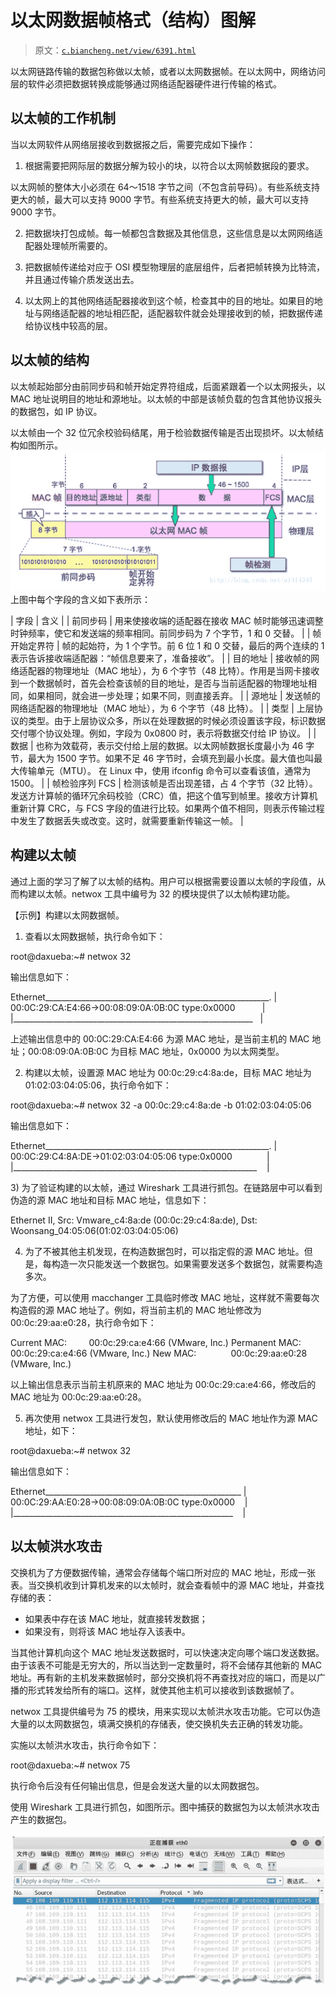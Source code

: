 # 以太网数据帧格式（结构）图解

> 原文：[`c.biancheng.net/view/6391.html`](http://c.biancheng.net/view/6391.html)

以太网链路传输的数据包称做以太帧，或者以太网数据帧。在以太网中，网络访问层的软件必须把数据转换成能够通过网络适配器硬件进行传输的格式。

## 以太帧的工作机制

当以太网软件从网络层接收到数据报之后，需要完成如下操作：

1) 根据需要把网际层的数据分解为较小的块，以符合以太网帧数据段的要求。

以太网帧的整体大小必须在 64～1518 字节之间（不包含前导码）。有些系统支持更大的帧，最大可以支持 9000 字节。有些系统支持更大的帧，最大可以支持 9000 字节。

2) 把数据块打包成帧。每一帧都包含数据及其他信息，这些信息是以太网网络适配器处理帧所需要的。

3) 把数据帧传递给对应于 OSI 模型物理层的底层组件，后者把帧转换为比特流，并且通过传输介质发送出去。

4) 以太网上的其他网络适配器接收到这个帧，检查其中的目的地址。如果目的地址与网络适配器的地址相匹配，适配器软件就会处理接收到的帧，把数据传递给协议栈中较高的层。

## 以太帧的结构

以太帧起始部分由前同步码和帧开始定界符组成，后面紧跟着一个以太网报头，以 MAC 地址说明目的地址和源地址。以太帧的中部是该帧负载的包含其他协议报头的数据包，如 IP 协议。

以太帧由一个 32 位冗余校验码结尾，用于检验数据传输是否出现损坏。以太帧结构如图所示。
![以太帧结构（格式）](img/25640b0777d13b58829ee337b6d28ddc.png)
上图中每个字段的含义如下表所示：

| 字段 | 含义 |
| 前同步码 | 用来使接收端的适配器在接收 MAC 帧时能够迅速调整时钟频率，使它和发送端的频率相同。前同步码为 7 个字节，1 和 0 交替。 |
| 帧开始定界符 | 帧的起始符，为 1 个字节。前 6 位 1 和 0 交替，最后的两个连续的 1 表示告诉接收端适配器：“帧信息要来了，准备接收”。 |
| 目的地址 | 接收帧的网络适配器的物理地址（MAC 地址），为 6 个字节（48 比特）。作用是当网卡接收到一个数据帧时，首先会检查该帧的目的地址，是否与当前适配器的物理地址相同，如果相同，就会进一步处理；如果不同，则直接丢弃。 |
| 源地址 | 发送帧的网络适配器的物理地址（MAC 地址），为 6 个字节（48 比特）。 |
| 类型 | 上层协议的类型。由于上层协议众多，所以在处理数据的时候必须设置该字段，标识数据交付哪个协议处理。例如，字段为 0x0800 时，表示将数据交付给 IP 协议。 |
| 数据 | 也称为效载荷，表示交付给上层的数据。以太网帧数据长度最小为 46 字节，最大为 1500 字节。如果不足 46 字节时，会填充到最小长度。最大值也叫最大传输单元（MTU）。 
在 Linux 中，使用 ifconfig 命令可以查看该值，通常为 1500。 |
| 帧检验序列 FCS | 检测该帧是否出现差错，占 4 个字节（32 比特）。发送方计算帧的循环冗余码校验（CRC）值，把这个值写到帧里。接收方计算机重新计算 CRC，与 FCS 字段的值进行比较。如果两个值不相同，则表示传输过程中发生了数据丢失或改变。这时，就需要重新传输这一帧。 |

## 构建以太帧

通过上面的学习了解了以太帧的结构。用户可以根据需要设置以太帧的字段值，从而构建以太帧。netwox 工具中编号为 32 的模块提供了以太帧构建功能。

【示例】构建以太网数据帧。

1) 查看以太网数据帧，执行命令如下：

root@daxueba:~# netwox 32

输出信息如下：

Ethernet________________________________________________________.
| 00:0C:29:CA:E4:66->00:08:09:0A:0B:0C type:0x0000           |
|____________________________________________________________   |

上述输出信息中的 00:0C:29:CA:E4:66 为源 MAC 地址，是当前主机的 MAC 地址；00:08:09:0A:0B:0C 为目标 MAC 地址，0x0000 为以太网类型。

2) 构建以太帧，设置源 MAC 地址为 00:0c:29:c4:8a:de，目标 MAC 地址为 01:02:03:04:05:06，执行命令如下：

root@daxueba:~# netwox 32 -a 00:0c:29:c4:8a:de -b 01:02:03:04:05:06

输出信息如下：

Ethernet________________________________________________________.
| 00:0C:29:C4:8A:DE->01:02:03:04:05:06 type:0x0000              |
|_____________________________________________________________    |

3) 为了验证构建的以太帧，通过 Wireshark 工具进行抓包。在链路层中可以看到伪造的源 MAC 地址和目标 MAC 地址，信息如下：

Ethernet II, Src: Vmware_c4:8a:de (00:0c:29:c4:8a:de), Dst: Woonsang_04:05:06(01:02:03:04:05:06)

4) 为了不被其他主机发现，在构造数据包时，可以指定假的源 MAC 地址。但是，每构造一次只能发送一个数据包。如果需要发送多个数据包，就需要构造多次。

为了方便，可以使用 macchanger 工具临时修改 MAC 地址，这样就不需要每次构造假的源 MAC 地址了。例如，将当前主机的 MAC 地址修改为 00:0c:29:aa:e0:28，执行命令如下：

Current MAC:         00:0c:29:ca:e4:66 (VMware, Inc.)
Permanent MAC:    00:0c:29:ca:e4:66 (VMware, Inc.)
New MAC:              00:0c:29:aa:e0:28 (VMware, Inc.)

以上输出信息表示当前主机原来的 MAC 地址为 00:0c:29:ca:e4:66，修改后的 MAC 地址为 00:0c:29:aa:e0:28。

5) 再次使用 netwox 工具进行发包，默认使用修改后的 MAC 地址作为源 MAC 地址，如下：

root@daxueba:~# netwox 32

输出信息如下：

Ethernet_________________________________________________
| 00:0C:29:AA:E0:28->00:08:09:0A:0B:0C type:0x0000    |
|_______________________________________________________    |

## 以太帧洪水攻击

交换机为了方便数据传输，通常会存储每个端口所对应的 MAC 地址，形成一张表。当交换机收到计算机发来的以太帧时，就会查看帧中的源 MAC 地址，并查找存储的表：

*   如果表中存在该 MAC 地址，就直接转发数据；
*   如果没有，则将该 MAC 地址存入该表中。

当其他计算机向这个 MAC 地址发送数据时，可以快速决定向哪个端口发送数据。由于该表不可能是无穷大的，所以当达到一定数量时，将不会储存其他新的 MAC 地址。再有新的主机发来数据帧时，部分交换机将不再查找对应的端口，而是以广播的形式转发给所有的端口。这样，就使其他主机可以接收到该数据帧了。

netwox 工具提供编号为 75 的模块，用来实现以太帧洪水攻击功能。它可以伪造大量的以太网数据包，填满交换机的存储表，使交换机失去正确的转发功能。

实施以太帧洪水攻击，执行命令如下：

root@daxueba:~# netwox 75

执行命令后没有任何输出信息，但是会发送大量的以太网数据包。

使用 Wireshark 工具进行抓包，如图所示。图中捕获的数据包为以太帧洪水攻击产生的数据包。

![](img/02495b2bfb3ffdf1a697d1967c654226.png)